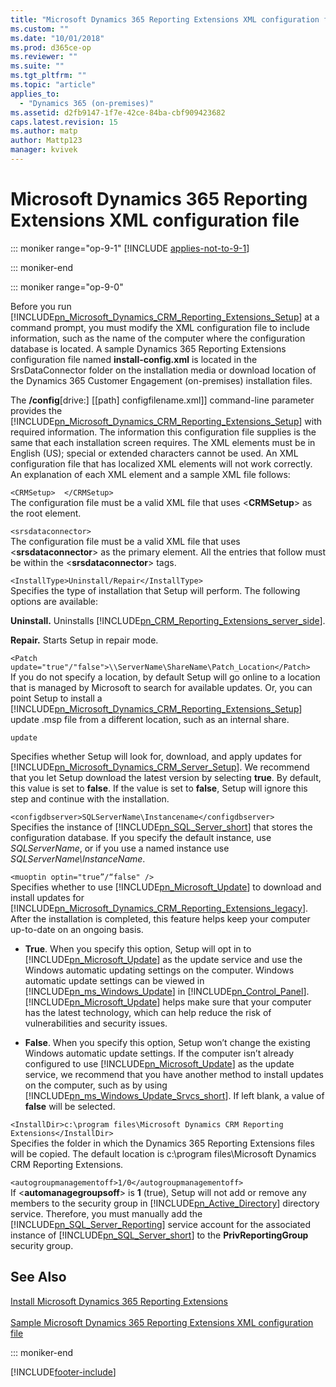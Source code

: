 ```yaml
---
title: "Microsoft Dynamics 365 Reporting Extensions XML configuration file | Microsoft Docs"
ms.custom: ""
ms.date: "10/01/2018"
ms.prod: d365ce-op
ms.reviewer: ""
ms.suite: ""
ms.tgt_pltfrm: ""
ms.topic: "article"
applies_to: 
  - "Dynamics 365 (on-premises)"
ms.assetid: d2fb9147-1f7e-42ce-84ba-cbf909423682
caps.latest.revision: 15
ms.author: matp
author: Mattp123
manager: kvivek
---
```

# Microsoft Dynamics 365 Reporting Extensions XML configuration file

::: moniker range="op-9-1"
[!INCLUDE [applies-not-to-9-1](../includes/applies-not-to-9-1.md)]

::: moniker-end

::: moniker range="op-9-0"

Before you run [!INCLUDE[pn_Microsoft_Dynamics_CRM_Reporting_Extensions_Setup](../includes/pn-microsoft-dynamics-crm-reporting-extensions-setup.md)] at a command prompt, you must modify the XML configuration file to include information, such as the name of the computer where the configuration database is located. A sample Dynamics 365 Reporting Extensions configuration file named **install-config.xml** is located in the SrsDataConnector folder on the installation media or download location of the Dynamics 365 Customer Engagement (on-premises) installation files.  
  
 The **/config**[drive:] [[path] configfilename.xml]] command-line parameter provides the [!INCLUDE[pn_Microsoft_Dynamics_CRM_Reporting_Extensions_Setup](../includes/pn-microsoft-dynamics-crm-reporting-extensions-setup.md)] with required information. The information this configuration file supplies is the same that each installation screen requires. The XML elements must be in English (US); special or extended characters cannot be used. An XML configuration file that has localized XML elements will not work correctly. An explanation of each XML element and a sample XML file follows:  
  
 `<CRMSetup>  </CRMSetup>`  
 The configuration file must be a valid XML file that uses \<**CRMSetup**> as the root element.  
  
 `<srsdataconnector>`  
 The configuration file must be a valid XML file that uses \<**srsdataconnector**> as the primary element. All the entries that follow must be within the \<**srsdataconnector**> tags.  
  
 `<InstallType>Uninstall/Repair</InstallType>`  
 Specifies the type of installation that Setup will perform. The following options are available:  
  
 **Uninstall.** Uninstalls [!INCLUDE[pn_CRM_Reporting_Extensions_server_side](../includes/pn-crm-reporting-extensions-server-side.md)].  
  
 **Repair.** Starts Setup in repair mode.  
  
 `<Patch update="true"/"false">\\ServerName\ShareName\Patch_Location</Patch>`  
 If you do not specify a location, by default Setup will go online to a location that is managed by Microsoft to search for available updates. Or, you can point Setup to install a [!INCLUDE[pn_Microsoft_Dynamics_CRM_Reporting_Extensions_Setup](../includes/pn-microsoft-dynamics-crm-reporting-extensions-setup.md)] update .msp file from a different location, such as an internal share.  
  
 `update`  
  
 Specifies whether Setup will look for, download, and apply updates for [!INCLUDE[pn_Microsoft_Dynamics_CRM_Server_Setup](../includes/pn-microsoft-dynamics-crm-server-setup.md)]. We recommend that you let Setup download the latest version by selecting **true**. By default, this value is set to **false**. If the value is set to **false**, Setup will ignore this step and continue with the installation.  
  
 `<configdbserver>SQLServerName\Instancename</configdbserver>`  
 Specifies the instance of [!INCLUDE[pn_SQL_Server_short](../includes/pn-sql-server-short.md)] that stores the configuration database. If you specify the default instance, use *SQLServerName*, or if you use a named instance use *SQLServerName\InstanceName*.  
  
 `<muoptin optin="true”/“false" />`  
 Specifies whether to use [!INCLUDE[pn_Microsoft_Update](../includes/pn-microsoft-update.md)] to download and install updates for [!INCLUDE[pn_Microsoft_Dynamics_CRM_Reporting_Extensions_legacy](../includes/pn-microsoft-dynamics-crm-reporting-extensions-legacy.md)]. After the installation is completed, this feature helps keep your computer up-to-date on an ongoing basis.  
  
-   **True**. When you specify this option, Setup will opt in to [!INCLUDE[pn_Microsoft_Update](../includes/pn-microsoft-update.md)] as the update service and use the Windows automatic updating settings on the computer. Windows automatic update settings can be viewed in [!INCLUDE[pn_ms_Windows_Update](../includes/pn-ms-windows-update.md)] in [!INCLUDE[pn_Control_Panel](../includes/pn-control-panel.md)]. [!INCLUDE[pn_Microsoft_Update](../includes/pn-microsoft-update.md)] helps make sure that your computer has the latest technology, which can help reduce the risk of vulnerabilities and security issues.  
  
-   **False**. When you specify this option, Setup won’t change the existing Windows automatic update settings. If the computer isn’t already configured to use [!INCLUDE[pn_Microsoft_Update](../includes/pn-microsoft-update.md)] as the update service, we recommend that you have another method to install updates on the computer, such as by using [!INCLUDE[pn_ms_Windows_Update_Srvcs_short](../includes/pn-ms-windows-update-srvcs-short.md)]. If left blank, a value of **false** will be selected.  
  
 `<InstallDir>c:\program files\Microsoft Dynamics CRM Reporting Extensions</InstallDir>`  
 Specifies the folder in which the Dynamics 365 Reporting Extensions files will be copied. The default location is c:\program files\Microsoft Dynamics CRM Reporting Extensions.  
  
 `<autogroupmanagementoff>1/0</autogroupmanagementoff>`  
 If \<**automanagegroupsoff**> is **1** (true), Setup will not add or remove any members to the security group in [!INCLUDE[pn_Active_Directory](../includes/pn-active-directory.md)] directory service. Therefore, you must manually add the [!INCLUDE[pn_SQL_Server_Reporting](../includes/pn-sql-server-reporting.md)] service account for the associated instance of [!INCLUDE[pn_SQL_Server_short](../includes/pn-sql-server-short.md)] to the **PrivReportingGroup** security group.  
  
## See Also  
 [Install Microsoft Dynamics 365 Reporting Extensions](install-dynamics-365-reporting-extensions-command.md) </br>  
 [Sample Microsoft Dynamics 365 Reporting Extensions XML configuration file](sample-dynamics-365-reporting-extensions-xml-config-file.md)

::: moniker-end

[!INCLUDE[footer-include](../../../includes/footer-banner.md)]
